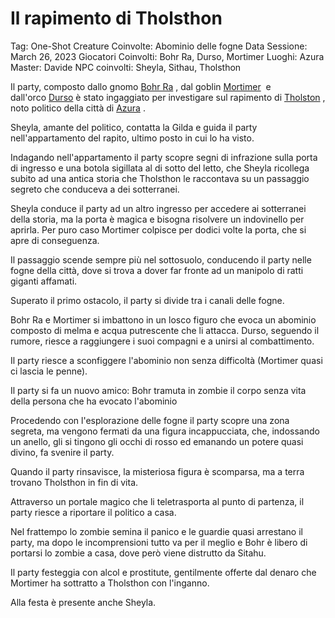 # Il rapimento di Tholsthon

Tag: One-Shot
Creature Coinvolte: Abominio delle fogne
Data Sessione: March 26, 2023
Giocatori Coinvolti: Bohr Ra, Durso, Mortimer
Luoghi: Azura
Master: Davide
NPC coinvolti: Sheyla, Sithau, Tholsthon

Il party, composto dallo gnomo [Bohr Ra](Bohr%20Ra%2064449ef6c46549e9abf62b9d7e01a69d.md) , dal goblin [Mortimer](Mortimer%20dd05de2dfc924adb9c9173c975e03e90.md)  e dall'orco [Durso](Durso%201300f1f2704341b8af557e877374018c.md) è stato ingaggiato per investigare sul rapimento di [Tholston](Tholston%20a6eb9c30e55940fda990e1fd85165304.md) , noto politico della città di [Azura](Azura%207c14164a934a40648d94bf415b52eee0.md) .

Sheyla, amante del politico, contatta la Gilda e guida il party nell'appartamento del rapito, ultimo posto in cui lo ha visto.

Indagando nell'appartamento il party scopre segni di infrazione sulla porta di ingresso e una botola sigillata al di sotto del letto, che Sheyla ricollega subito ad una antica storia che Tholsthon le raccontava su un passaggio segreto che conduceva a dei sotterranei.

Sheyla conduce il party ad un altro ingresso per accedere ai sotterranei della storia, ma la porta è magica e bisogna risolvere un indovinello per aprirla. Per puro caso Mortimer colpisce per dodici volte la porta, che si apre di conseguenza.

Il passaggio scende sempre più nel sottosuolo, conducendo il party nelle fogne della città, dove si trova a dover far fronte ad un manipolo di ratti giganti affamati.

Superato il primo ostacolo, il party si divide tra i canali delle fogne.

Bohr Ra e Mortimer si imbattono in un losco figuro che evoca un abominio composto di melma e acqua putrescente che li attacca. Durso, seguendo il rumore, riesce a raggiungere i suoi compagni e a unirsi al combattimento.

Il party riesce a sconfiggere l'abominio non senza difficoltà (Mortimer quasi ci lascia le penne).

Il party si fa un nuovo amico: Bohr tramuta in zombie il corpo senza vita della persona che ha evocato l'abominio

Procedendo con l'esplorazione delle fogne il party scopre una zona segreta, ma vengono fermati da una figura incappucciata, che, indossando un anello, gli si tingono gli occhi di rosso ed emanando un potere quasi divino, fa svenire il party.

Quando il party rinsavisce, la misteriosa figura è scomparsa, ma a terra trovano Tholsthon in fin di vita.

Attraverso un portale magico che li teletrasporta al punto di partenza, il party riesce a riportare il politico a casa.

Nel frattempo lo zombie semina il panico e le guardie quasi arrestano il party, ma dopo le incomprensioni tutto va per il meglio e Bohr è libero di portarsi lo zombie a casa, dove però viene distrutto da Sitahu.

Il party festeggia con alcol e prostitute, gentilmente offerte dal denaro che Mortimer ha sottratto a Tholsthon con l'inganno.

Alla festa è presente anche Sheyla.